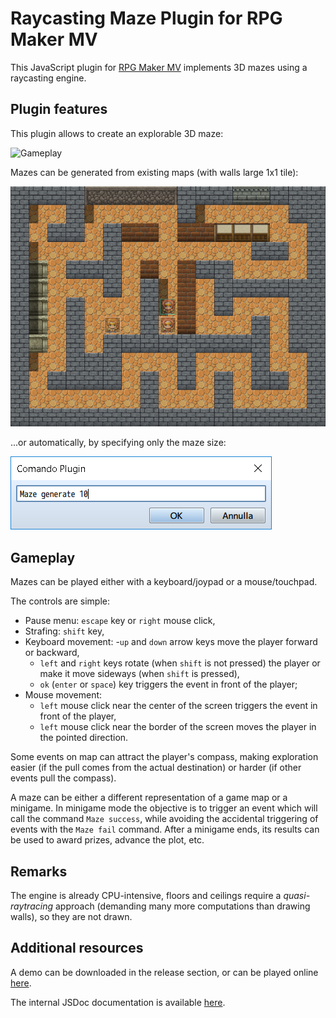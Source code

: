 Raycasting Maze Plugin for RPG Maker MV
===================================

This JavaScript plugin for [RPG Maker MV](http://www.rpgmakerweb.com/products/programs/rpg-maker-mv) implements 3D mazes using a raycasting engine.


Plugin features
---------------

This plugin allows to create an explorable 3D maze:

![Gameplay](screenshots/gameplay.gif)

Mazes can be generated from existing maps (with walls large 1x1 tile):

![Map](screenshots/Map.png)

...or automatically, by specifying only the maze size:

![Generate](screenshots/Generate.png)



Gameplay
--------

Mazes can be played either with a keyboard/joypad or a mouse/touchpad.

The controls are simple:

- Pause menu: `escape` key or `right` mouse click,
- Strafing: `shift` key,
- Keyboard movement:
    -`up` and `down` arrow keys move the player forward or backward,
    - `left` and `right` keys rotate (when `shift` is not pressed) the player or make it move sideways (when `shift` is pressed),
    - `ok` (`enter` or `space`) key triggers the event in front of the player;
- Mouse movement:
    - `left` mouse click near the center of the screen triggers the event in front of the player,
    - `left` mouse click near the border  of the screen moves the player in the pointed direction.
    
Some events on map can attract the player's compass, making exploration easier (if the pull comes from the actual destination) or harder (if other events pull the compass).

A maze can be either a different representation of a game map or a minigame.
In minigame mode the objective is to trigger an event which will call the command `Maze success`, while avoiding the accidental triggering of events with the `Maze fail` command.
After a minigame ends, its results can be used to award prizes, advance the plot, etc.

Remarks
-------

The engine is already CPU-intensive, floors and ceilings require a *quasi-raytracing* approach (demanding many more computations than drawing walls), so they are not drawn.

Additional resources
--------------------

A demo can be downloaded in the release section, or can be played online [here](https://strontiumaluminate.altervista.org/raycasting).

The internal JSDoc documentation is available [here](https://HashakGik.github.io/Raycasting-RMMV).
